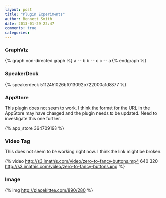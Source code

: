 ```yaml
---
layout: post
title: "Plugin Experiments"
author: Bennett Smith
date: 2013-01-29 22:47
comments: true
categories: 
---
```


### GraphViz

{% graph non-directed graph %}
a -- b
b -- c
c -- a
{% endgraph %}

### SpeakerDeck

{% speakerdeck 5112451026bf013092b722000a1d8877 %}

### AppStore

This plugin does not seem to work. I think the format for the URL in the AppStore may have changed and the plugin needs to be updated.  Need to investigate this one further.

{% app_store 364709193 %}

### Video Tag

This does not seem to be working right now.  I think the link might be broken.

{% video http://s3.imathis.com/video/zero-to-fancy-buttons.mp4 640 320 http://s3.imathis.com/video/zero-to-fancy-buttons.png %}

### Image

{% img http://placekitten.com/890/280 %}

